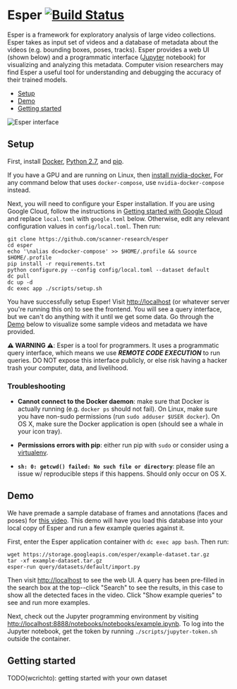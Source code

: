 # Esper [![Build Status](https://travis-ci.org/scanner-research/esper.svg?branch=master)](https://travis-ci.org/scanner-research/esper)

Esper is a framework for exploratory analysis of large video collections. Esper takes as input set of videos and a database of metadata about the videos (e.g. bounding boxes, poses, tracks). Esper provides a web UI (shown below) and a programmatic interface ([Jupyter](http://jupyter.org/) notebook) for visualizing and analyzing this metadata. Computer vision researchers may find Esper a useful tool for understanding and debugging the accuracy of their trained models.

* [Setup](https://github.com/scanner-research/esper#setup)
* [Demo](https://github.com/scanner-research/esper#demo)
* [Getting started](https://github.com/scanner-research/esper#getting-started)

![Esper interface](https://user-images.githubusercontent.com/663326/33038924-e656a51a-cdfb-11e7-835d-9d215b3dd93c.png)


## Setup
First, install [Docker](https://docs.docker.com/engine/installation/#supported-platforms), [Python 2.7](https://www.python.org/downloads/), and [pip](https://pip.pypa.io/en/stable/installing/).

If you have a GPU and are running on Linux, then [install nvidia-docker.](https://github.com/NVIDIA/nvidia-docker#quick-start) For any command below that uses `docker-compose`, use `nvidia-docker-compose` instead.

Next, you will need to configure your Esper installation. If you are using Google Cloud, follow the instructions in [Getting started with Google Cloud](https://github.com/scanner-research/esper/blob/master/guides/google.md) and replace `local.toml` with `google.toml` below. Otherwise, edit any relevant configuration values in `config/local.toml`. Then run:

```
git clone https://github.com/scanner-research/esper
cd esper
echo '\nalias dc=docker-compose' >> $HOME/.profile && source $HOME/.profile
pip install -r requirements.txt
python configure.py --config config/local.toml --dataset default
dc pull
dc up -d
dc exec app ./scripts/setup.sh
```

You have successfully setup Esper! Visit [http://localhost](http://localhost) (or whatever server you're running this on) to see the frontend. You will see a query interface, but we can't do anything with it until we get some data. Go through the [Demo](https://github.com/scanner-research/esper#demo) below to visualize some sample videos and metadata we have provided.

**:warning: WARNING :warning:**: Esper is a tool for programmers. It uses a programmatic query interface, which means we use **_REMOTE CODE EXECUTION_** to run queries. DO NOT expose this interface publicly, or else risk having a hacker trash your computer, data, and livelihood.

### Troubleshooting

* **Cannot connect to the Docker daemon**: make sure that Docker is actually running (e.g. `docker ps` should not fail). On Linux, make sure you have non-sudo permissions (run `sudo adduser $USER docker`). On OS X, make sure the Docker application is open (should see a whale in your icon tray).

* **Permissions errors with pip**: either run pip with `sudo` or consider using a [virtualenv](https://virtualenv.pypa.io/en/stable/installation/).

* **`sh: 0: getcwd() failed: No such file or directory`**: please file an issue w/ reproducible steps if this happens. Should only occur on OS X.


## Demo

We have premade a sample database of frames and annotations (faces and poses) for [this video](https://www.youtube.com/watch?v=dQw4w9WgXcQ). This demo will have you load this database into your local copy of Esper and run a few example queries against it.

First, enter the Esper application container with `dc exec app bash`. Then run:
```
wget https://storage.googleapis.com/esper/example-dataset.tar.gz
tar -xf example-dataset.tar.gz
esper-run query/datasets/default/import.py
```

Then visit [http://localhost](http://localhost) to see the web UI. A query has been pre-filled in the search box at the top--click "Search" to see the results, in this case to show all the detected faces in the video. Click "Show example queries" to see and run more examples.

Next, check out the Jupyter programming environment by visiting [http://localhost:8888/notebooks/notebooks/example.ipynb](http://localhost:8888/notebooks/notebooks/example.ipynb). To log into the Jupyter notebook, get the token by running `./scripts/jupyter-token.sh` outside the container.


## Getting started

TODO(wcrichto): getting started with your own dataset
